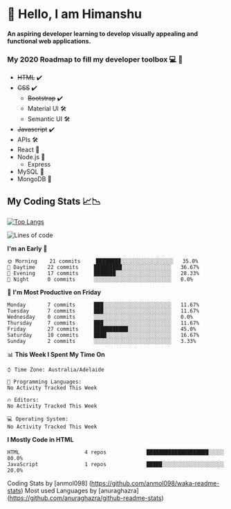 # 👋 Hello, I am Himanshu

#### An aspiring developer learning to develop visually appealing and functional web applications.

### My 2020 Roadmap to fill my developer toolbox 💻 🧰

- <s>HTML</s> ✔️ 
- <s>CSS</s> ✔️
  - <s>Bootstrap</s> ✔️
  - Material UI 🛠️
  - Semantic UI 🛠️
 - <s>Javascript</s> ✔️
 - APIs 🛠️
 - React 🚧
 - Node.js 🚧
    - Express 
 - MySQL 🚧
 - MongoDB 🚧
 
 
 ## My Coding Stats 📈📉
 
 [![Top Langs](https://github-readme-stats.vercel.app/api/top-langs/?username=himanshu-sxna&layout=compact)](https://github.com/anuraghazra/github-readme-stats)

<!--START_SECTION:waka-->
![Lines of code](https://img.shields.io/badge/From%20Hello%20World%20I%27ve%20Written-4531%20lines%20of%20code-blue)

**I'm an Early 🐤** 

```text
🌞 Morning    21 commits     ████████░░░░░░░░░░░░░░░░░   35.0% 
🌆 Daytime    22 commits     █████████░░░░░░░░░░░░░░░░   36.67% 
🌃 Evening    17 commits     ███████░░░░░░░░░░░░░░░░░░   28.33% 
🌙 Night      0 commits      ░░░░░░░░░░░░░░░░░░░░░░░░░   0.0%

```
📅 **I'm Most Productive on Friday** 

```text
Monday       7 commits      ███░░░░░░░░░░░░░░░░░░░░░░   11.67% 
Tuesday      7 commits      ███░░░░░░░░░░░░░░░░░░░░░░   11.67% 
Wednesday    0 commits      ░░░░░░░░░░░░░░░░░░░░░░░░░   0.0% 
Thursday     7 commits      ███░░░░░░░░░░░░░░░░░░░░░░   11.67% 
Friday       27 commits     ███████████░░░░░░░░░░░░░░   45.0% 
Saturday     10 commits     ████░░░░░░░░░░░░░░░░░░░░░   16.67% 
Sunday       2 commits      ░░░░░░░░░░░░░░░░░░░░░░░░░   3.33%

```


📊 **This Week I Spent My Time On** 

```text
⌚︎ Time Zone: Australia/Adelaide

💬 Programming Languages: 
No Activity Tracked This Week

🔥 Editors: 
No Activity Tracked This Week

💻 Operating System: 
No Activity Tracked This Week

```

**I Mostly Code in HTML** 

```text
HTML                     4 repos             ████████████████████░░░░░   80.0% 
JavaScript               1 repos             █████░░░░░░░░░░░░░░░░░░░░   20.0%

```
<!--END_SECTION:waka-->

Coding Stats by [anmol098] (https://github.com/anmol098/waka-readme-stats)
Most used Languages by [anuraghazra] (https://github.com/anuraghazra/github-readme-stats)


